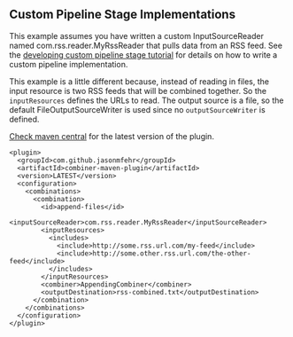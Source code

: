 ## Custom Pipeline Stage Implementations

This example assumes you have written a custom InputSourceReader named com.rss.reader.MyRssReader that pulls data from an RSS feed.  See the [developing custom pipeline stage tutorial](../developing_custom_pipeline_stage_tutorial.html) for details on how to write a custom pipeline implementation.

  This example is a little different because, instead of reading in files, the input resource is two RSS feeds that will be combined together.  So the ```inputResources``` defines the URLs to read.  The output source is a file, so the default FileOutputSourceWriter is used since no ```outputSourceWriter``` is defined.

  [Check maven central](http://search.maven.org/#search%7Cga%7C1%7Cg%3A%22com.github.jasonmfehr%22%20AND%20a%3A%22combiner-maven-plugin-api%22) for the latest version of the plugin.

```
<plugin>
  <groupId>com.github.jasonmfehr</groupId>
  <artifactId>combiner-maven-plugin</artifactId>
  <version>LATEST</version>
  <configuration>
    <combinations>
      <combination>
        <id>append-files</id>
        <inputSourceReader>com.rss.reader.MyRssReader</inputSourceReader>
        <inputResources>
          <includes>
            <include>http://some.rss.url.com/my-feed</include>
            <include>http://some.other.rss.url.com/the-other-feed</include>
          </includes>
        </inputResources>
        <combiner>AppendingCombiner</combiner>
        <outputDestination>rss-combined.txt</outputDestination>
      </combination>
    </combinations>
  </configuration>
</plugin>
```